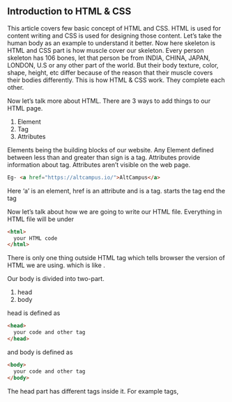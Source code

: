 ## Introduction to HTML & CSS

This article covers few basic concept of HTML and CSS. HTML is used for content writing and CSS is used for designing those content. Let’s take the human body as an example to understand it better. Now here skeleton is HTML and CSS part is how muscle cover our skeleton. Every person skeleton has 106 bones, let that person be from INDIA, CHINA, JAPAN, LONDON, U.S or any other part of the world. But their body texture, color, shape, height, etc differ because of the reason that their muscle covers their bodies differently. This is how HTML & CSS work. They complete each other.

Now let’s talk more about HTML. There are 3 ways to add things to our HTML page.

1. Element
2. Tag
3. Attributes

Elements being the building blocks of our website. Any Element defined between less than and greater than sign is a tag. Attributes provide information about tag. Attributes aren’t visible on the web page.

```html
Eg- <a href="https://altcampus.io/">AltCampus</a>
```

Here ‘a’ is an element, href is an attribute and <a> is a tag. <tagname> starts the tag</tagname> end the tag

Now let’s talk about how we are going to write our HTML file. Everything in HTML file will be under

```html
<html>
  your HTML code
</html>
```

There is only one thing outside HTML tag which tells browser the version of HTML we are using. which is like **<!DOCTYPE html>**.

Our body is divided into two-part.

1. head
2. body

head is defined as

```html
<head>
  your code and other tag
</head>
```

and body is defined as

```html
<body>
  your code and other tag
</body>
```

The head part has different tags inside it. For example <meta> tags,<title> tags,address of of CSS file and etc.
The body again is divided into different parts. They are

1. header,
2. main and
3. footer

These are also tags but we will discuss them in the next section.
Tags are divided into two types in accordance with their closing. Self-closing and other we have to manually close it.
Self closing tags are

1. <br/>
2. <hr/>
3. <img/>
4. and few more

This is it for HTML part. Let’s start our CSS part.
There are three ways in which we can apply CSS to our HTML file.

1. inline
2. internal and
3. external.

We prefer external as its the best practise in web development.
Whenever we want to apply design our to HTML file we do it through a selector. There is three type of selector.

1. type,
2. class and
3. id selector

Each selector stores properties and its value.
